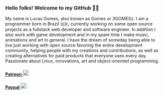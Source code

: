 ### Hello folks! Welcome to my GitHub 🙂👋

My name is Lucas Gomes, also known as Gomes or 3GOMESz. I am a programmer born in Brazil 🇧🇷, currently working on some open source projects as a fullstack web developer and software engineer. In addition I also work with game development and in my spare time I make music, animations and art in general. I have the dream of someday being able to live just working with open source favoring the entire development community, helping people with my creations and contributions, as well as creating alternatives for paid products that everyone uses every day. Passionate about Linux, innovations, art and object-oriented programming.

<a href='https://patreon.com/3GOMESz'><h4>Patreon <img width="20" height="20" src="https://vignette.wikia.nocookie.net/logopedia/images/1/12/Patreon_icon.svg/revision/latest/top-crop/width/220/height/220?cb=20170227134906"></h4></a>

<a href='https://www.paypal.com/cgi-bin/webscr?cmd=_s-xclick&hosted_button_id=YYLDN37Q7GUGE&source=url'><h4>Paypal <img width="20" height="20" src="https://encrypted-tbn0.gstatic.com/images?q=tbn%3AANd9GcRLWzroaDNPnTa_ZQFhvVT46CUgSzADuu9vCA&usqp=CAU"></h4></a>
